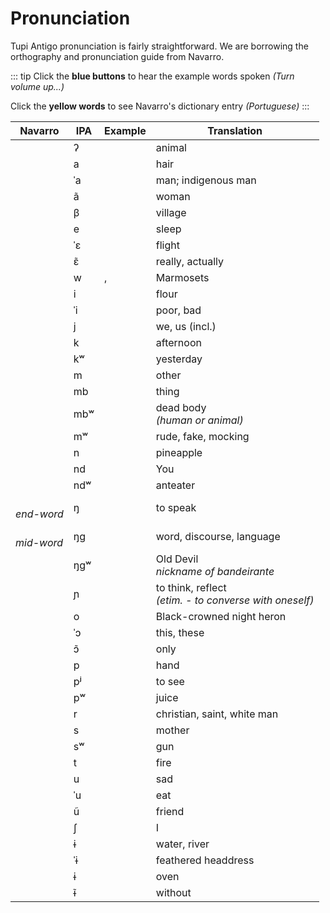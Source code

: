 # Pronunciation

Tupi Antigo pronunciation is fairly straightforward. We are borrowing the orthography and pronunciation guide from Navarro. 

::: tip
Click the **blue buttons** to hear the example words spoken _(Turn volume up...)_

Click the **yellow words** to see Navarro's dictionary entry _(Portuguese)_
:::

| Navarro | IPA | Example | Translation |
| ------- | --- | ------- | ----------- |
| <sound sound="'" />   | ʔ       | <root type="noun" root="so'o" /> | animal |
| <sound sound="a" />   | a       | <root type="noun" root="'aba" /> | hair |
| <sound sound="á" />   | ˈa      | <root type="noun" root="abá" /> | man; indigenous man |
| <sound sound="ã" />   | ã       | <root type="noun"  root="kunhã" /> | woman |
| <sound sound="b" />   | β       | <root type="noun" root="taba" /> | village |
| <sound sound="e" />   | e       | <root root="ker" /> | sleep |
| <sound sound="é" />   | ˈɛ      | <root root="bebé" /> | flight |
| <sound sound="ẽ" />   | ɛ̃      | <root root="anhẽ" /> | really, actually |
| <sound sound="û,gû" />   | w       | <root root="saûí" />, <root root="sagûi" /> | Marmosets |
| <sound sound="i" />   | i       | <root root="u'i" /> | flour |
| <sound sound="í" />   | ˈi      | <root type=noun root="aíba" /> | poor, bad |
| <sound sound="î" />   | j       | <root root="îandé" /> | we, us (incl.) |
| <sound sound="k" />   | k       | <root type=noun root="karuka" /> | afternoon |
| <sound sound="kû" />  | kʷ      | <root root="kûesé" /> | yesterday |
| <sound sound="m" />   | m       | <root root="amõaé" /> | other |
| <sound sound="mb" />  | mb      | <root root="mba'e" entryNumber=3 /> | thing |
| <sound sound="mbû" /> | mbʷ     | <root type=absolute root="e'õmbûera" /> | dead body <br> _(human or animal)_ |
| <sound sound="mû" />  | mʷ      | <root root="memûã" /> | rude, fake, mocking |
| <sound sound="n" />   | n       | <root root="naná" /> | pineapple |
| <sound sound="nd" />  | nd      | <root root="endé" /> | You |
| <sound sound="ndû" /> | ndʷ     | <root type=noun root="tamandûá" /> | anteater |
| <sound sound="-ng" /> <br> _end-word_  | ŋ       | <root root="nhe'eng" /> | to speak |
| <sound sound="-ng-" /> <br> _mid-word_ | ŋɡ      | <root type=noun root="nhe'enga" /> | word, discourse, language |
| <sound sound="ngû" /> | ŋɡʷ     | <root type=noun root="Anhanguera" /> | Old Devil <br> _nickname of bandeirante_ |
| <sound sound="nh" />  | ɲ       | <root root="nhemongetá" entryNumber=2 /> | to think, reflect <br> _(etim. - to converse with oneself)_ |
| <sound sound="o" />   | o       | <root root="sokó" /> | Black-crowned night heron |
| <sound sound="ó" />   | ˈɔ      | <root root="ikó" /> | this, these |
| <sound sound="õ" />   | ɔ̃      | <root root="nhote" /> | only |
| <sound sound="p" />   | p       | <root entryNumber=1 root="pó" /> | hand |
| <sound sound="pî" />  | pʲ      | <root root="epîak" /> | to see |
| <sound sound="pû" />  | pʷ      | <root type=absolute root="ypûera" /> | juice |
| <sound sound="r" />   | r       | <root type=noun root="karaíba" /> | christian, saint, white man |
| <sound sound="s" />   | s       | <root root="sy" /> | mother |
| <sound sound="sû" />  | sʷ      | <root type=noun root="popesûara" /> | gun |
| <sound sound="t" />   | t       | <root entryNumber=2 type=absolute root="atá" /> | fire |
| <sound sound="u" />   | u       | <root root="aruru" /> | sad |
| <sound sound="ú" />   | ˈu      | <root root="karu" entryNumber=2 /> | eat |
| <sound sound="ũ" />   | ũ       | <root root="irũ" entryNumber=2 /> | friend |
| <sound sound="x" />   | ʃ       | <root root="ixé" /> | I |
| <sound sound="y" />   | ɨ       | <root root="'y" /> | water, river |
| <sound sound="ý" />   | ˈɨ      | <root root="gûaîaý" /> | feathered headdress |
| <sound sound="ŷ" />   | ɨ       | <root type=noun root="apŷaba" /> | oven |
| <sound sound="ỹ" />   | ɨ̃      | <root root="-e'ym" entryNumber=2 /> | without |

